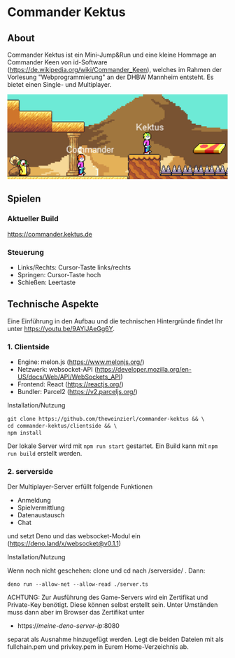 # Commander Kektus

## About
Commander Kektus ist ein Mini-Jump&Run und eine kleine Hommage an Commander Keen von id-Software (https://de.wikipedia.org/wiki/Commander_Keen), welches im Rahmen der Vorlesung "Webprogrammierung" an der DHBW Mannheim entsteht. Es bietet einen Single- und Multiplayer.

![demoscreen](demoscreen.png)

## Spielen
### Aktueller Build
https://commander.kektus.de

### Steuerung
- Links/Rechts: Cursor-Taste links/rechts
- Springen: Cursor-Taste hoch
- Schießen: Leertaste

## Technische Aspekte

Eine Einführung in den Aufbau und die technischen Hintergründe findet Ihr unter https://youtu.be/9AYlJAeGg6Y.

### 1. Clientside
- Engine: melon.js (https://www.melonjs.org/)
- Netzwerk: websocket-API (https://developer.mozilla.org/en-US/docs/Web/API/WebSockets_API)
- Frontend: React (https://reactjs.org/)
- Bundler: Parcel2 (https://v2.parceljs.org/)

Installation/Nutzung
```shell
git clone https://github.com/theweinzierl/commander-kektus && \
cd commander-kektus/clientside && \
npm install
```

Der lokale Server wird mit `npm run start` gestartet. Ein Build kann mit `npm run build` erstellt werden.

### 2. serverside

Der Multiplayer-Server erfüllt folgende Funktionen
- Anmeldung
- Spielvermittlung
- Datenaustausch
- Chat

und setzt Deno und das websocket-Modul ein (https://deno.land/x/websocket@v0.1.1)

Installation/Nutzung

Wenn noch nicht geschehen: clone und cd nach /serverside/ . Dann:
```shell
deno run --allow-net --allow-read ./server.ts 
```

ACHTUNG: Zur Ausführung des Game-Servers wird ein Zertifikat und Private-Key benötigt. Diese können selbst erstellt sein. Unter Umständen muss dann aber im Browser das Zertifikat unter
- https://*meine-deno-server-ip*:8080

separat als Ausnahme hinzugefügt werden. Legt die beiden Dateien mit als fullchain.pem und privkey.pem in Eurem Home-Verzeichnis ab.
